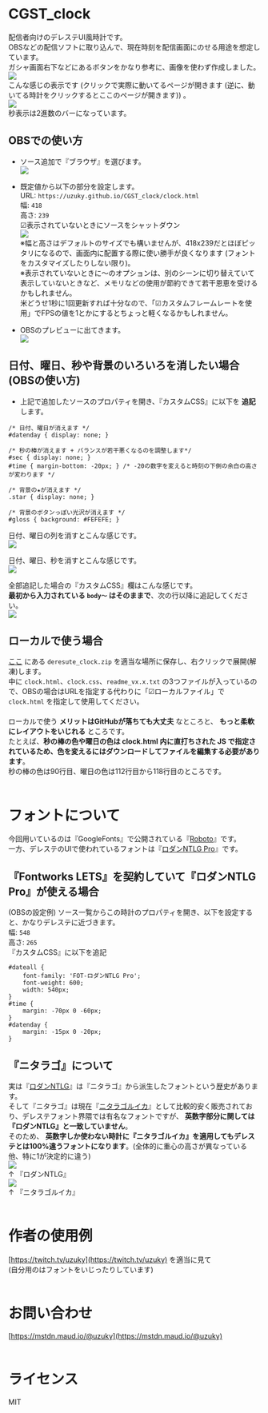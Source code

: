 # CGST_clock
配信者向けのデレステUI風時計です。  
OBSなどの配信ソフトに取り込んで、現在時刻を配信画面にのせる用途を想定しています。  
ガシャ画面右下などにあるボタンをかなり参考に、画像を使わず作成しました。  
![](/readme_img/button.png)   
こんな感じの表示です (クリックで実際に動いてるページが開きます (逆に、動いてる時計をクリックするとここのページが開きます)) 。  
[![](/readme_img/clock.png)](https://uzuky.github.io/CGST_clock/clock.html)  
秒表示は2進数のバーになっています。  
  
## OBSでの使い方  
- ソース追加で『ブラウザ』を選びます。  
![](/readme_img/source.png)  

- 既定値から以下の部分を設定します。  
URL: `https://uzuky.github.io/CGST_clock/clock.html`  
幅: `418`  
高さ: `239`  
☑表示されていないときにソースをシャットダウン  
![](/readme_img/setting.png)  
※幅と高さはデフォルトのサイズでも構いませんが、418x239だとほぼピッタリになるので、画面内に配置する際に使い勝手が良くなります (フォントをカスタマイズしたりしない限り)。  
※表示されていないときに～のオプションは、別のシーンに切り替えていて表示していないときなど、メモリなどの使用が節約できて若干恩恵を受けるかもしれません。  
米どうせ1秒に1回更新すれば十分なので、「☑カスタムフレームレートを使用」でFPSの値を1とかにするとちょっと軽くなるかもしれません。

- OBSのプレビューに出てきます。  
![](/readme_img/preview.png)  
  
## 日付、曜日、秒や背景のいろいろを消したい場合(OBSの使い方)  
- 上記で追加したソースのプロパティを開き、『カスタムCSS』に以下を **追記** します。  
  
```
/* 日付、曜日が消えます */
#datenday { display: none; }

/* 秒の棒が消えます + バランスが若干悪くなるのを調整します*/
#sec { display: none; }
#time { margin-bottom: -20px; } /* -20の数字を変えると時刻の下側の余白の高さが変わります */

/* 背景の★が消えます */
.star { display: none; }

/* 背景のボタンっぽい光沢が消えます */
#gloss { background: #FEFEFE; }
```
  
日付、曜日の列を消すとこんな感じです。  
![](/readme_img/clock_nodate.png)  
  
日付、曜日、秒を消すとこんな感じです。  
![](/readme_img/clock_nodatesec.png)  

全部追記した場合の『カスタムCSS』欄はこんな感じです。  
**最初から入力されている `body～` はそのままで**、次の行以降に追記してください。  
![](/readme_img/customcss.png)
  
## ローカルで使う場合
[ここ](https://github.com/uzuky/CGST_clock/releases/) にある `deresute_clock.zip` を適当な場所に保存し、右クリックで展開(解凍)します。  
中に `clock.html`、`clock.css`、`readme_vx.x.txt` の3つファイルが入っているので、OBSの場合はURLを指定する代わりに「☑ローカルファイル」で `clock.html` を指定して使用してください。  
　  
ローカルで使う **メリットはGitHubが落ちても大丈夫** なところと、 **もっと柔軟にレイアウトをいじれる** ところです。  
たとえば、**秒の棒の色や曜日の色は clock.html 内に直打ちされた JS で指定されているため、色を変えるにはダウンロードしてファイルを編集する必要があります**。  
秒の棒の色は90行目、曜日の色は112行目から118行目のところです。  
<br>
  
# フォントについて
今回用いているのは『GoogleFonts』で公開されている『[Roboto](https://fonts.google.com/specimen/Roboto)』です。  
一方、デレステのUIで使われているフォントは『[ロダンNTLG Pro](https://lets.fontworks.co.jp/fonts/236)』です。  
  
## 『Fontworks LETS』を契約していて『ロダンNTLG Pro』が使える場合
(OBSの設定例) ソース一覧からこの時計のプロパティを開き、以下を設定すると、かなりデレステに近づきます。  
幅: `548`  
高さ: `265`   
『カスタムCSS』に以下を追記  
  
```
#dateall {
    font-family: 'FOT-ロダンNTLG Pro';
    font-weight: 600;
    width: 540px;
}
#time {
    margin: -70px 0 -60px;
}
#datenday {
    margin: -15px 0 -20px;
}
```
  
## 『ニタラゴ』について
実は『[ロダンNTLG](https://fontworks.co.jp/fontsearch/RodinNTLGPro-EB/)』は『ニタラゴ』から派生したフォントという歴史があります。  
そして『ニタラゴ』は現在『[ニタラゴルイカ](https://www.type-labo.jp/Hanpunitalago.html)』として比較的安く販売されており、デレステフォント界隈では有名なフォントですが、 **英数字部分に関しては『ロダンNTLG』と一致していません**。  
そのため、 **英数字しか使わない時計に『ニタラゴルイカ』を適用してもデレステとは100%違うフォントになります**。(全体的に重心の高さが異なっている他、特に1が決定的に違う)  
![](/readme_img/rodinntlgpro.png)  
↑ 『ロダンNTLG』  
![](/readme_img/nitalagoruika.png)  
↑ 『ニタラゴルイカ』  
<br>
  
# 作者の使用例
[https://twitch.tv/uzuky](https://twitch.tv/uzuky) を適当に見て  
(自分用のはフォントをいじったりしています)  
<br>
  
# お問い合わせ
[https://mstdn.maud.io/@uzuky](https://mstdn.maud.io/@uzuky)  
<br>
  
# ライセンス
MIT
